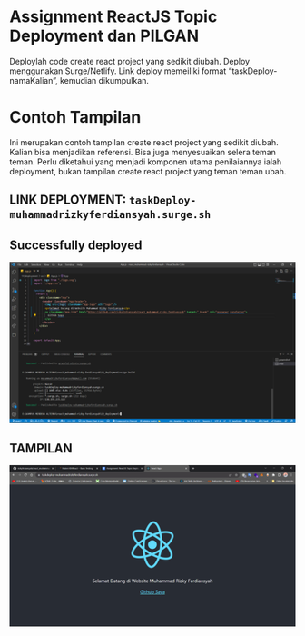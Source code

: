 # Assignment ReactJS Topic Deployment dan PILGAN

Deploylah code create react project yang sedikit diubah. Deploy menggunakan Surge/Netlify. Link deploy memeiliki format “taskDeploy-namaKalian”, kemudian dikumpulkan.

# Contoh Tampilan

Ini merupakan contoh tampilan create react project yang sedikit diubah. Kalian bisa menjadikan referensi. Bisa juga menyesuaikan selera teman teman. Perlu diketahui yang menjadi komponen utama penilaiannya ialah deployment, bukan tampilan create react project yang teman teman ubah.

## LINK DEPLOYMENT: `taskDeploy-muhammadrizkyferdiansyah.surge.sh`

## Successfully deployed

![image](../screenshoots/Succes%20publish%20to%20deploy.png)

## TAMPILAN

![image](../screenshoots/hasil%20tampilan.png)
